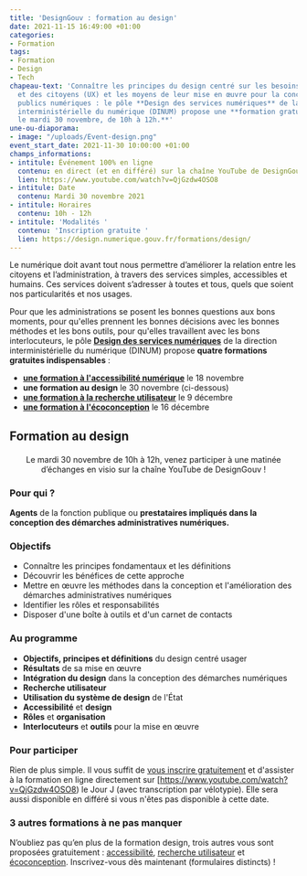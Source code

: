 ```yaml
---
title: 'DesignGouv : formation au design'
date: 2021-11-15 16:49:00 +01:00
categories:
- Formation
tags:
- Formation
- Design
- Tech
chapeau-text: 'Connaître les principes du design centré sur les besoins des usagers
  et des citoyens (UX) et les moyens de leur mise en œuvre pour la conception de services
  publics numériques : le pôle **Design des services numériques** de la direction
  interministérielle du numérique (DINUM) propose une **formation gratuite au design,
  le mardi 30 novembre, de 10h à 12h.**'
une-ou-diaporama:
- image: "/uploads/Event-design.png"
event_start_date: 2021-11-30 10:00:00 +01:00
champs_informations:
- intitule: Événement 100% en ligne
  contenu: en direct (et en différé) sur la chaîne YouTube de DesignGouv
  lien: https://www.youtube.com/watch?v=QjGzdw4OSO8
- intitule: Date
  contenu: Mardi 30 novembre 2021
- intitule: Horaires
  contenu: 10h - 12h
- intitule: 'Modalités '
  contenu: 'Inscription gratuite '
  lien: https://design.numerique.gouv.fr/formations/design/
---
```


Le numérique doit avant tout nous permettre d’améliorer la relation entre les citoyens et l’administration, à travers des services simples, accessibles et humains. Ces services doivent s’adresser à toutes et tous, quels que soient nos particularités et nos usages.

Pour que les administrations se posent les bonnes questions aux bons moments, pour qu'elles prennent les bonnes décisions avec les bonnes méthodes et les bons outils, pour qu'elles travaillent avec les bons interlocuteurs, le pôle [**Design des services numériques**](https://design.numerique.gouv.fr/ "Design des services numériques - Lien externe") de la direction interministérielle du numérique (DINUM) propose **quatre formations gratuites indispensables** : 
* **[une formation à l'accessibilité numérique](https://www.numerique.gouv.fr/agenda/designgouv-formation-accessibilite-numerique/)** le 18 novembre 
* **une formation au design** le 30 novembre (ci-dessous) 
* **[une formation à la recherche utilisateur](https://www.numerique.gouv.fr/agenda/designgouv-formation-recherche-utilisateur/)** le 9 décembre 
* **[une formation à l'écoconception](https://www.numerique.gouv.fr/agenda/designgouv-formation-ecoconception/)** le 16 décembre

<h2 class="text-center">Formation au design</h2>
<div class="encadre"> <p style="margin-top: 20px; text-align:center;">Le mardi 30 novembre de 10h à 12h, venez participer à une matinée d’échanges en visio sur la chaîne YouTube de DesignGouv&nbsp;!</p> </div>

<h3 class="h2">Pour qui ?</h3>

**Agents** de la fonction publique ou **prestataires impliqués dans la conception des démarches administratives numériques.** 

<h3 class="h2">Objectifs</h3>

* Connaître les principes fondamentaux et les définitions
* Découvrir les bénéfices de cette approche
* Mettre en œuvre les méthodes dans la conception et l'amélioration des démarches administratives numériques
* Identifier les rôles et responsabilités
* Disposer d'une boîte à outils et d'un carnet de contacts

<h3 class="h2">Au programme</h3>

* **Objectifs, principes et définitions** du design centré usager
* **Résultats** de sa mise en œuvre
* **Intégration du design** dans la conception des démarches numériques
* **Recherche utilisateur**
* **Utilisation du système de design** de l'État
* **Accessibilité** et **design**
* **Rôles** et **organisation**
* **Interlocuteurs** et **outils** pour la mise en œuvre

<h3 class="h2">Pour participer</h3>

Rien de plus simple. Il vous suffit de [vous inscrire gratuitement](https://design.numerique.gouv.fr/formations/design/) et d'assister à la formation en ligne directement sur [https://www.youtube.com/watch?v=QjGzdw4OSO8) le Jour J (avec transcription par vélotypie). Elle sera aussi disponible en différé si vous n'êtes pas disponible à cette date.

<div class="encadre noir"> <h3>3 autres formations à ne pas manquer</h3> <p>N’oubliez pas qu’en plus de la formation design, trois autres vous sont proposées gratuitement&nbsp;: <a href="https://design.numerique.gouv.fr/formations/accessibilite/">accessibilité</a>, <a href="https://design.numerique.gouv.fr/formations/recherche-utilisateur/">recherche utilisateur</a> et <a href="https://design.numerique.gouv.fr/formations/ecoconception/">écoconception</a>. Inscrivez-vous dès maintenant (formulaires distincts)&nbsp;!</p> </div>